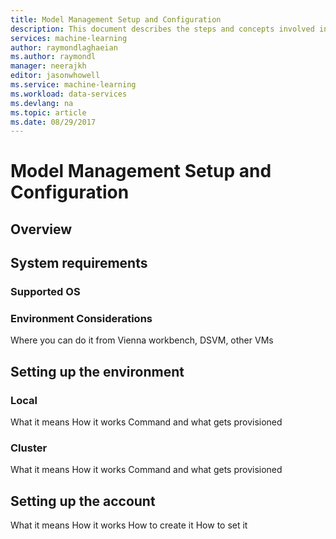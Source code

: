 ```yaml
---
title: Model Management Setup and Configuration
description: This document describes the steps and concepts involved in setting up and configuring Model Management in Azure Machine Learning.
services: machine-learning
author: raymondlaghaeian
ms.author: raymondl
manager: neerajkh
editor: jasonwhowell
ms.service: machine-learning
ms.workload: data-services
ms.devlang: na
ms.topic: article
ms.date: 08/29/2017
---
```

# Model Management Setup and Configuration

## Overview
## System requirements

### Supported OS
### Environment Considerations
Where you can do it from Vienna workbench, DSVM, other VMs

## Setting up the environment 

### Local
What it means
How it works
Command and what gets provisioned
### Cluster
What it means
How it works
Command and what gets provisioned

## Setting up the account
What it means
How it works
How to create it
How to set it
